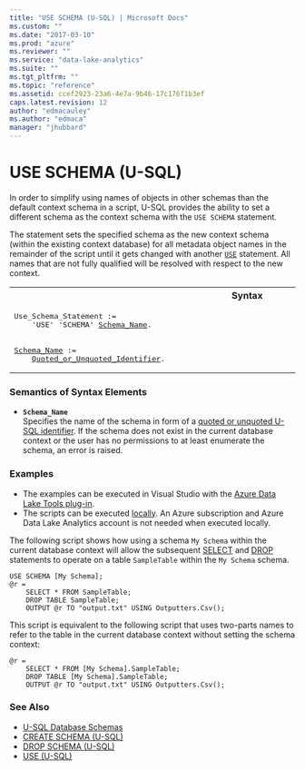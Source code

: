 ```yaml
---
title: "USE SCHEMA (U-SQL) | Microsoft Docs"
ms.custom: ""
ms.date: "2017-03-10"
ms.prod: "azure"
ms.reviewer: ""
ms.service: "data-lake-analytics"
ms.suite: ""
ms.tgt_pltfrm: ""
ms.topic: "reference"
ms.assetid: ccef2923-23a6-4e7a-9b46-17c176f1b3ef
caps.latest.revision: 12
author: "edmacauley"
ms.author: "edmaca"
manager: "jhubbard"
---
```

# USE SCHEMA (U-SQL)
In order to simplify using names of objects in other schemas than the default context schema in a script, U-SQL provides the ability to set a different schema as the context schema with the `USE SCHEMA` statement.  
  
The statement sets the specified schema as the new context schema (within the existing context database) for all metadata object names in the remainder of the script until it gets changed with another [`USE`](u-sql-metadata-object-naming-and-name-contexts.md) statement. All names that are not fully qualified will be resolved with respect to the new context.  
  
<table><th>Syntax</th><tr><td><pre>
Use_Schema_Statement :=                                                                                  
    'USE' 'SCHEMA' <a href="#s_name">Schema_Name</a>.
<br />
<a href="#s_name">Schema_Name</a> :=  
    <a href="u-sql-identifiers.md">Quoted_or_Unquoted_Identifier</a>.  
</pre></td></tr></table>

### Semantics of Syntax Elements    
-   <a name="s_name"></a>**`Schema_Name`**  
    Specifies the name of the schema in form of a [quoted or unquoted U-SQL identifier](u-sql-identifiers.md). If the schema does not exist in the current database context or the user has no permissions to at least enumerate the schema, an error is raised.  
  
### Examples  
- The examples can be executed in Visual Studio with the [Azure Data Lake Tools plug-in](https://www.microsoft.com/download/details.aspx?id=49504).  
- The scripts can be executed [locally](https://docs.microsoft.com/azure/data-lake-analytics/data-lake-analytics-data-lake-tools-get-started#run-u-sql-locally).  An Azure subscription and Azure Data Lake Analytics account is not needed when executed locally.

The following script shows how using a schema `My Schema` within the current database context will allow the subsequent [SELECT](select-expression-u-sql.md) and [DROP](drop-table-u-sql.md) statements to operate on a table `SampleTable` within the `My Schema` schema.  
```  
USE SCHEMA [My Schema];  
@r = 
    SELECT * FROM SampleTable;  
    DROP TABLE SampleTable;  
    OUTPUT @r TO "output.txt" USING Outputters.Csv();  
```  
This script is equivalent to the following script that uses two-parts names to refer to the table in the current database context without setting the schema context:  
```  
@r = 
    SELECT * FROM [My Schema].SampleTable;  
    DROP TABLE [My Schema].SampleTable;  
    OUTPUT @r TO "output.txt" USING Outputters.Csv();  
```
  
### See Also    
* [U-SQL Database Schemas](u-sql-database-schemas.md)
* [CREATE SCHEMA (U-SQL)](create-schema-u-sql.md)
* [DROP SCHEMA (U-SQL)](drop-schema-u-sql.md)
* [USE (U-SQL)](u-sql-metadata-object-naming-and-name-contexts.md)
